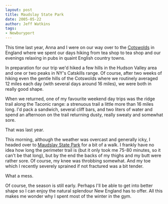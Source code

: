 ```yaml
---
layout: post
title: Maudslay State Park
date: 2005-05-22
author: Jeff Watkins
tags:
- Newburyport
---
```


This time last year, Anna and I were on our way over to the [Cotswolds][cotswolds] in England where we spent our days hiking from tea shop to tea shop and our evenings relaxing in pubs in quaint English country towns.

In preparation for our trip we'd hiked a few hills in the Hudson Valley area and one or two peaks in NY's Catskills range. Of course, after two weeks of hiking even the gentle hills of the Cotswolds where we routinely averaged 12 miles each day (with several days around 16 miles), we were both in really good shape.

When we returned, one of my favourite weekend day trips was the ridge trail along the Taconic range: a strenuous trail a little more than 16 miles long. I'd pack a sandwich, several cliff bars, and two liters of water and spend an afternoon on the trail returning dusty, really sweaty and somewhat sore.

That was last year.

This morning, although the weather was overcast and generally icky, I headed over to [Maudslay State Park][maudslay] for a bit of a walk. I frankly have no idea how long the perimeter trail is (but it only took me 75-80 minutes, so it can't be that long), but by the end the backs of my thighs and my butt were rather sore. Of course, my knee was throbbing somewhat. And my toe which I recently severely sprained if not fractured was a bit tender.

What a mess.

Of course, the season is still early. Perhaps I'll be able to get into better shape so I can enjoy the natural splendour New England has to offer. All this makes me wonder why I spent most of the winter in the gym.

[cotswolds]:http://metrocat.org/photography/honeymoon-in-the-cotswolds/ "Photos from our honeymoon in the Cottswolds, England"
[maudslay]:http://www.mass.gov/dcr/parks/northeast/maud.htm "Maudslay State Park in Newburyport"